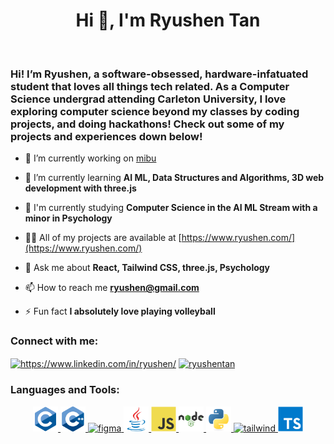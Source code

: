 <h1 align="center">Hi 👋, I'm Ryushen Tan</h1>
<br/>
<h3 align="left">Hi! I’m Ryushen, a software-obsessed, hardware-infatuated student that loves all things tech related. As a Computer Science undergrad attending Carleton University, I love exploring computer science beyond my classes by coding projects, and doing hackathons! Check out some of my projects and experiences down below!</h3>

- 🔭 I’m currently working on [mibu](https://mibu.ai/)

- 🌱 I’m currently learning **AI ML, Data Structures and Algorithms, 3D web development with three.js**

- 🏫 I'm currently studying **Computer Science in the AI ML Stream with a minor in Psychology**

- 👨‍💻 All of my projects are available at [https://www.ryushen.com/](https://www.ryushen.com/)

- 💬 Ask me about **React, Tailwind CSS, three.js, Psychology**

- 📫 How to reach me **ryushen@gmail.com**

- ⚡ Fun fact **I absolutely love playing volleyball**

<h3 align="left">Connect with me:</h3>
<p align="left">
<a href="https://linkedin.com/in/https://www.linkedin.com/in/ryushen/" target="blank"><img align="center" src="https://raw.githubusercontent.com/rahuldkjain/github-profile-readme-generator/master/src/images/icons/Social/linked-in-alt.svg" alt="https://www.linkedin.com/in/ryushen/" height="30" width="40" /></a>
<a href="https://instagram.com/ryushentan" target="blank"><img align="center" src="https://raw.githubusercontent.com/rahuldkjain/github-profile-readme-generator/master/src/images/icons/Social/instagram.svg" alt="ryushentan" height="30" width="40" /></a>
</p>

<h3 align="left">Languages and Tools:</h3>
<p align="center"> <a href="https://www.cprogramming.com/" target="_blank" rel="noreferrer"> <img src="https://raw.githubusercontent.com/devicons/devicon/master/icons/c/c-original.svg" alt="c" width="40" height="40"/> </a> 
  <a href="https://www.w3schools.com/cpp/" target="_blank" rel="noreferrer"> <img src="https://raw.githubusercontent.com/devicons/devicon/master/icons/cplusplus/cplusplus-original.svg" alt="cplusplus" width="40" height="40"/> </a>
  <a href="https://www.figma.com/" target="_blank" rel="noreferrer"> <img src="https://www.vectorlogo.zone/logos/figma/figma-icon.svg" alt="figma" width="40" height="40"/> </a> 
  <a href="https://www.java.com" target="_blank" rel="noreferrer"> <img src="https://raw.githubusercontent.com/devicons/devicon/master/icons/java/java-original.svg" alt="java" width="40" height="40"/> </a>
  <a href="https://developer.mozilla.org/en-US/docs/Web/JavaScript" target="_blank" rel="noreferrer"> <img src="https://raw.githubusercontent.com/devicons/devicon/master/icons/javascript/javascript-original.svg" alt="javascript" width="40" height="40"/> </a> 
  <a href="https://nodejs.org" target="_blank" rel="noreferrer"> <img src="https://raw.githubusercontent.com/devicons/devicon/master/icons/nodejs/nodejs-original-wordmark.svg" alt="nodejs" width="40" height="40"/> </a> 
  <a href="https://www.python.org" target="_blank" rel="noreferrer"> <img src="https://raw.githubusercontent.com/devicons/devicon/master/icons/python/python-original.svg" alt="python" width="40" height="40"/> </a>
  <a href="https://tailwindcss.com/" target="_blank" rel="noreferrer"> <img src="https://www.vectorlogo.zone/logos/tailwindcss/tailwindcss-icon.svg" alt="tailwind" width="40" height="40"/> </a>
  <a href="https://www.typescriptlang.org/" target="_blank" rel="noreferrer"> <img src="https://raw.githubusercontent.com/devicons/devicon/master/icons/typescript/typescript-original.svg" alt="typescript" width="40" height="40"/> </a> </p>
